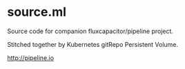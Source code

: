 # source.ml
Source code for companion fluxcapacitor/pipeline project. 

Stitched together by Kubernetes gitRepo Persistent Volume.

http://pipeline.io

